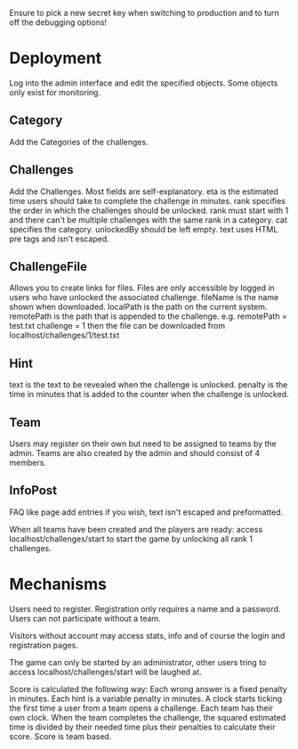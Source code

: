 Ensure to pick a new secret key when switching to production and to turn off the debugging options!

# Deployment
Log into the admin interface and edit the specified objects.
Some objects only exist for monitoring.

## Category
Add the Categories of the challenges.

## Challenges
Add the Challenges.
Most fields are self-explanatory.
eta is the estimated time users should take to complete the challenge in minutes.
rank specifies the order in which the challenges should be unlocked.
rank must start with 1 and there can't be multiple challenges with the same rank in a category.
cat specifies the category.
unlockedBy should be left empty.
text uses HTML pre tags and isn't escaped.

## ChallengeFile
Allows you to create links for files.
Files are only accessible by logged in users who have unlocked the associated challenge.
fileName is the name shown when downloaded.
localPath is the path on the current system.
remotePath is the path that is appended to the challenge.
e.g.
remotePath = test.txt
challenge = 1
then the file can be downloaded from
localhost/challenges/1/test.txt

## Hint
text is the text to be revealed when the challenge is unlocked.
penalty is the time in minutes that is added to the counter when the challenge is unlocked.

## Team
Users may register on their own but need to be assigned to teams by the admin.
Teams are also created by the admin and should consist of 4 members.

## InfoPost
FAQ like page
add entries if you wish, text isn't escaped and preformatted.

When all teams have been created and the players are ready:
access localhost/challenges/start to start the game by unlocking all rank 1 challenges.

# Mechanisms
Users need to register.
Registration only requires a name and a password.
Users can not participate without a team.

Visitors without account may access stats, info and of course the login and registration pages.

The game can only be started by an administrator, other users tring to access localhost/challenges/start will be laughed at.

Score is calculated the following way:
Each wrong answer is a fixed penalty in minutes.
Each hint is a variable penalty in minutes.
A clock starts ticking the first time a user from a team opens a challenge.
Each team has their own clock.
When the team completes the challenge, the squared estimated time is divided by their needed time plus their penalties to calculate their score.
Score is team based.
